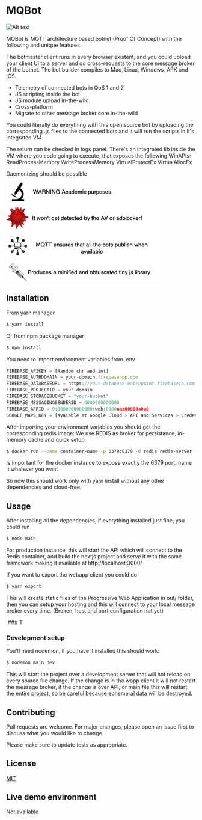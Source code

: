 # MQBot
![Alt text](/crash.png?raw=true)

MQBot is MQTT architecture based botnet (Proof Of Concept) with the following and unique features. 

The botmaster client runs in every browser existent, and you could upload your client UI to a server and do cross-requests to the core message broker of the botnet. The bot builder compiles to Mac, Linux, Windows, APK and iOS. 

- Telemetry of connected bots in QoS 1 and 2
- JS scripting inside the bot.
- JS module upload in-the-wild.
- Cross-platform
- Migrate to other message broker core in-the-wild

You could literally do everything with this open source bot by uploading the corresponding .js files to the connected bots and it will run the scripts in it's integrated VM.

The return can be checked in logs panel. There's an integrated lib inside the VM where you code going to execute, that exposes the following WinAPIs:
ReadProcessMemory
WriteProcessMemory
VirtualProtectEx
VirtualAllocEx

Daemonizing should be possible

![Alt text](/architecture-diagram.png?raw=true)

## Installation
From yarn manager
```bash
$ yarn install
```
Or from npm package manager
```bash
$ npm install
```
You need to import environment variables from .env 
```javascript
FIREBASE_APIKEY = [Random chr and int]
FIREBASE_AUTHDOMAIN = your-domain.firebaseapp.com
FIREBASE_DATABASEURL = https://your-database-entrypoint.firebaseio.com
FIREBASE_PROJECTID = your-domain
FIREBASE_STORAGEBUCKET = "your-bucket"
FIREBASE_MESSAGINGSENDERID = 0000000000000
FIREBASE_APPID = 0:0000000000000:web:0000aaa00000a0a0
GOOGLE_MAPS_KEY = [avaiable at Google Cloud > API and Services > Credentials]
```
After importing your environment variables you should get the corresponding redis image:
We use REDIS as broker for persistance, in-memory cache and quick setup
```bash
$ docker run --name container-name -p 6379:6379 -d redis redis-server --appendonly yes
```
Is important for the docker instance to expose exactly the 6379 port, name it whatever you want

So now this should work only with yarn install without any other dependencies and cloud-free.
## Usage
After installing all the dependencies, if everything installed just fine, you could run 
```bash
$ node main
```
For production instance, this will start the API which will connect to the Redis container, and build the nextjs project and serve it with the same framework making it available at
http://localhost:3000/

If you want to export the webapp client you could do
```bash
$ yarn export
```
This will create static files of the Progressive Web Application in out/ folder, then you can setup your hosting and this will connect to your local message broker every time. (Broken, host and port configuration not yet)

 ### T

### Development setup
You'll need nodemon, if you have it installed this should work:

```bash
$ nodemon main dev
```
This will start the project over a development server that will hot reload on every source file change. If the change is in the wapp client it will not restart the message broker, if the change is over API, or main file this will restart the entire project, so be careful because ephemeral data will be destroyed.

## Contributing
Pull requests are welcome. For major changes, please open an issue first to discuss what you would like to change.

Please make sure to update tests as appropriate.

## License
[MIT](https://choosealicense.com/licenses/mit/)
## Live demo environment
Not available

